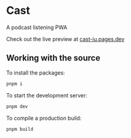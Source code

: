 # Cast

A podcast listening PWA

Check out the live preview at [cast-iu.pages.dev](https://cast-iu.pages.dev)

## Working with the source

To install the packages:

```bash
pnpm i
```

To start the development server:

```bash
pnpm dev
```

To compile a production build:

```bash
pnpm build
```
